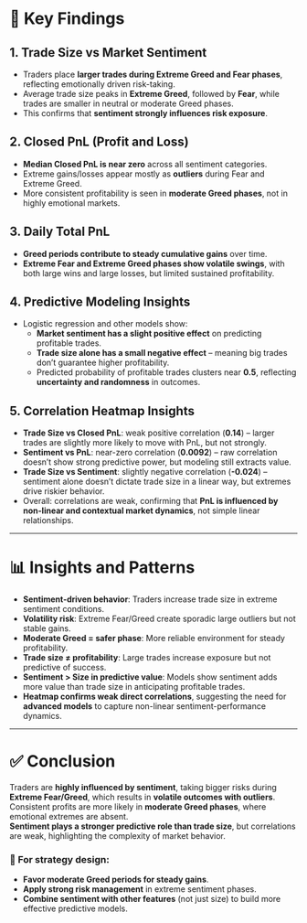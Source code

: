 # 🔑 Key Findings

## 1. Trade Size vs Market Sentiment
- Traders place **larger trades during Extreme Greed and Fear phases**, reflecting emotionally driven risk-taking.  
- Average trade size peaks in **Extreme Greed**, followed by **Fear**, while trades are smaller in neutral or moderate Greed phases.  
- This confirms that **sentiment strongly influences risk exposure**.  

## 2. Closed PnL (Profit and Loss)
- **Median Closed PnL is near zero** across all sentiment categories.  
- Extreme gains/losses appear mostly as **outliers** during Fear and Extreme Greed.  
- More consistent profitability is seen in **moderate Greed phases**, not in highly emotional markets.  

## 3. Daily Total PnL
- **Greed periods contribute to steady cumulative gains** over time.  
- **Extreme Fear and Extreme Greed phases show volatile swings**, with both large wins and large losses, but limited sustained profitability.  

## 4. Predictive Modeling Insights
- Logistic regression and other models show:  
  - **Market sentiment has a slight positive effect** on predicting profitable trades.  
  - **Trade size alone has a small negative effect** – meaning big trades don’t guarantee higher profitability.  
  - Predicted probability of profitable trades clusters near **0.5**, reflecting **uncertainty and randomness** in outcomes.  

## 5. Correlation Heatmap Insights
- **Trade Size vs Closed PnL**: weak positive correlation (**0.14**) – larger trades are slightly more likely to move with PnL, but not strongly.  
- **Sentiment vs PnL**: near-zero correlation (**0.0092**) – raw correlation doesn’t show strong predictive power, but modeling still extracts value.  
- **Trade Size vs Sentiment**: slightly negative correlation (**-0.024**) – sentiment alone doesn’t dictate trade size in a linear way, but extremes drive riskier behavior.  
- Overall: correlations are weak, confirming that **PnL is influenced by non-linear and contextual market dynamics**, not simple linear relationships.  

---

# 📊 Insights and Patterns
- **Sentiment-driven behavior**: Traders increase trade size in extreme sentiment conditions.  
- **Volatility risk**: Extreme Fear/Greed create sporadic large outliers but not stable gains.  
- **Moderate Greed = safer phase**: More reliable environment for steady profitability.  
- **Trade size ≠ profitability**: Large trades increase exposure but not predictive of success.  
- **Sentiment > Size in predictive value**: Models show sentiment adds more value than trade size in anticipating profitable trades.  
- **Heatmap confirms weak direct correlations**, suggesting the need for **advanced models** to capture non-linear sentiment-performance dynamics.  

---

# ✅ Conclusion
Traders are **highly influenced by sentiment**, taking bigger risks during **Extreme Fear/Greed**, which results in **volatile outcomes with outliers**.  
Consistent profits are more likely in **moderate Greed phases**, where emotional extremes are absent.  
**Sentiment plays a stronger predictive role than trade size**, but correlations are weak, highlighting the complexity of market behavior.  

### 📌 For strategy design:
- **Favor moderate Greed periods for steady gains**.  
- **Apply strong risk management** in extreme sentiment phases.  
- **Combine sentiment with other features** (not just size) to build more effective predictive models.  
